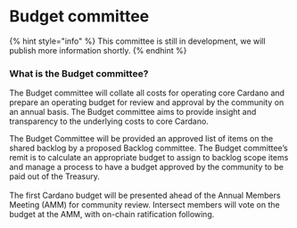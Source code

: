 # Budget committee



{% hint style="info" %}
This committee is still in development, we will publish more information shortly.
{% endhint %}

### What is the Budget committee? <a href="#what-is-the-budget-committee" id="what-is-the-budget-committee"></a>

The Budget committee will collate all costs for operating core Cardano and prepare an operating budget for review and approval by the community on an annual basis. The Budget committee aims to provide insight and transparency to the underlying costs to core Cardano.&#x20;

The Budget Committee will be provided an approved list of items on the shared backlog by a proposed Backlog committee. The Budget committee’s remit is to calculate an appropriate budget to assign to backlog scope items and manage a process to have a budget approved by the community to be paid out of the Treasury. \
\
The first Cardano budget will be presented ahead of the Annual Members Meeting (AMM) for community review. Intersect members will vote on the budget at the AMM, with on-chain ratification following.
